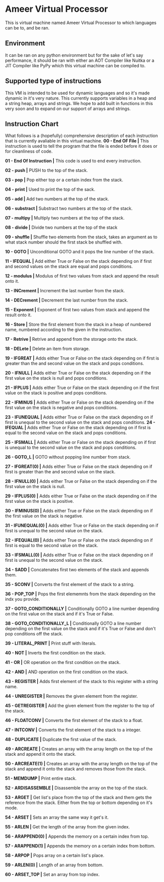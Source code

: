 # Ameer Virtual Processor
This is virtual machine named Ameer Virtual Processor to which languages can be to, and be ran.
## Environment
It can be ran on any python environment but for the sake of let's say performance, it should be ran with either an AOT Compiler like Nuitka or a JIT Compiler like PyPy which this virtual machine can be compiled to.
## Supported type of instructions
This VM is intended to be used for dynamic languages and so it's made dynamic in it's very nature. This currently supports variables in a heap and a string heap, arrays and strings. We hope to add built in functions in this very soon and to expand on our support of arrays and strings.
## Instruction Chart
What follows is a (hopefully) comprehensive description of each instruction that is currently avaliable in this virtual machine.
**00 - End OF File |** This instruction is used to tell the program that the file is ended before it does or for cleanliness of code. 

**01 - End Of Instruction |** This code is used to end every instruction.

**02 - push |** PUSH to the top of the stack.

**03 - pop  |** Pop either top or a certain index from the stack.

**04 - print |** Used to print the top of the sack.

**05 - add |** Add two numbers at the top of the stack.

**06 - substract |** Substract two numbers at the top of the stack.

**07 - multipy |** Multiply two numbers at the top of the stack.

**08 - divide |** Divide two numbers at the top of the stack

**09 - shuffle |** Shuffle two elements from the stack, takes an argument as to what stack number should the first stack be shuffled with.

**10 - GOTO |** Unconditional GOTO and it pops the line number of the stack.

**11 - IFEQUAL |** Add either True or False on the stack depending on if first and second values on the stack are equal and pops conditions.

**12 - modulus |** Modulus of first two values from stack and append the result onto it.

**13 - INCrement |** Increment the last number from the stack.

**14 - DECrement |** Decrement the last number from the stack.

**15 - Exponent |** Exponent of first two values from stack and append the result onto it.   

**16 - Store |** Store the first element from the stack in a heap of numbered name, numbered according to the given in the instruction.

**17 - Retrive |** Retrive and append from the storage onto the stack.

**18 - DELete |** Delete an item from storage.

**19 - IFGREAT |** Adds either True or False on the stack depending on if first is greater than the and second value on the stack and pops conditions.

**20 - IFNULL |** Adds either True or False on the stack depending on if the first value on the stack is null and pops conditions.

**21 - IFPLUS |** Adds either True or False on the stack depending on if the first value on the stack is positive and pops conditions.

**22 - IFMINUS |** Adds either True or False on the stack depending on if the first value on the stack is negative and pops conditions.

**23 - IFUNEQUAL |** Adds either True or False on the stack depending on if first is unequal to the second value on the stack and pops conditions.
**24 - IFEQUAL |** Adds either True or False on the stack depending on if first is equal to the second value on the stack and pops conditions. 

**25 - IFSMALL |** Adds either True or False on the stack depending on if first is unequal to the second value on the stack and pops conditions.

**26 - GOTO_L |** GOTO without popping line number from stack.

**27 - IFGREAT(0) |** Adds either True or False on the stack depending on if first is greater than the and second value on the stack.

**28 - IFNULL(0) |** Adds either True or False on the stack depending on if the first value on the stack is null.

**29 - IFPLUS(0) |** Adds either True or False on the stack depending on if the first value on the stack is positive.

**30 - IFMINUS(0) |** Adds either True or False on the stack depending on if the first value on the stack is negative.

**31 - IFUNEQUAL(0) |** Adds either True or False on the stack depending on if first is unequal to the second value on the stack.   

**32 - IFEQUAL(0) |** Adds either True or False on the stack depending on if first is equal to the second value on the stack.

**33 - IFSMALL(0) |** Adds either True or False on the stack depending on if first is unequal to the second value on the stack.

**34 - SADD |** Concatenates first two elements of the stack and appends them.

**35 - SCONV |** Converts the first element of the stack to a string.  

**36 - POP_TOP |** Pops the first elememnts from the stack depending on the indx you provide.    

**37 - GOTO_CONDITIONALLY |** Conditionally GOTO a line number depending on the first value on the stack and if it's True or False.

**38 - GOTO_CONDITIONALLY_L |** Conditionally GOTO a line number depending on the first value on the stack and if it's True or False and don't pop conditions off the stack.

**39 - LITERAL_PRINT |** Print stuff with literals. 

**40 - NOT |** Inverts the first condition on the stack.

**41 - OR |** OR operation on the first condition on the stack. 

**42 - AND |** AND operation on the first condition on the stack.

**43 - REGISTER |** Adds first element of the stack to this register with a string name.

**44 - UNREGISTER |** Removes the given element from the register.

**45 - GETREGISTER |** Add the given element from the register to the top of the stack.

**46 - FLOATCONV |** Converts the first element of the stack to a float. 

**47 - INTCONV |** Converts the first element of the stack to a integer.  

**48 - DUPLICATE |** Duplicate the first value of the stack.

**49 - ARCREATE |** Creates an array with the array length on the top of the stack and append it onto the stack.

**50 - ARCREATE(1) |** Creates an array with the array length on the top of the stack and append it onto the stack and removes those from the stack.

**51 - MEMDUMP |** Print entire stack.

**52 - ARDISASSEMBLE |** Disassemble the array on the top of the stack.      

**53 - ARGET |** Get list's place from the top of the stack and them gets the reference from the stack. Either from the top or bottom depending on it's mode.

**54 - ARSET |** Sets an array the same way it get's it. 

**55 - ARLEN |** Get the length of the array from the given index.

**56 - ARAPPEND(0) |** Appends the memory on a certain index from top.

**57 - ARAPPEND(1) |** Appends the memory on a certain index from bottom.   

**58 - ARPOP |** Pops array on a certain list's place.

**59 - ARLEN(0) |** Length of an array from bottom.

**60 - ARSET_TOP |** Set an array from top index.
